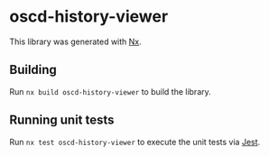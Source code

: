 # oscd-history-viewer

This library was generated with [Nx](https://nx.dev).

## Building

Run `nx build oscd-history-viewer` to build the library.

## Running unit tests

Run `nx test oscd-history-viewer` to execute the unit tests via [Jest](https://jestjs.io).
